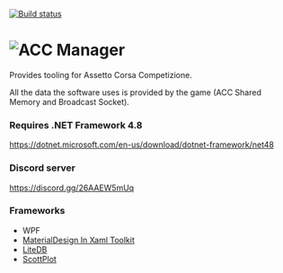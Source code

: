 [![Build status](https://ci.appveyor.com/api/projects/status/u6yxjmncb1g8484h/branch/dev?svg=true)](https://ci.appveyor.com/project/RiddleTime/acc-manager/branch/dev)



# ![ACC Manager](https://raw.githubusercontent.com/RiddleTime/ACC-Manager/dev/other%20resources/acc%20manager%20-%20name.png)
Provides tooling for Assetto Corsa Competizione.

All the data the software uses is provided by the game (ACC Shared Memory and Broadcast Socket).

### Requires .NET Framework 4.8
https://dotnet.microsoft.com/en-us/download/dotnet-framework/net48

### Discord server
https://discord.gg/26AAEW5mUq

### Frameworks
- WPF
- [MaterialDesign In Xaml Toolkit](https://github.com/MaterialDesignInXAML/MaterialDesignInXamlToolkit)
- [LiteDB](https://github.com/mbdavid/LiteDB)
- [ScottPlot](https://github.com/scottplot/scottplot)
